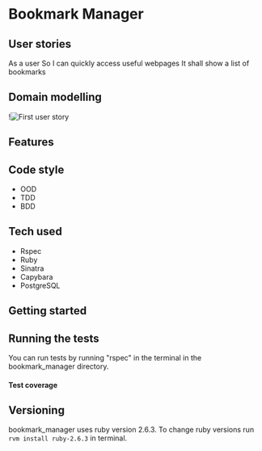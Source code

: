 # Bookmark Manager

## User stories

As a user
So I can quickly access useful webpages
It shall show a list of bookmarks  

## Domain modelling

!![First user story](https://user-images.githubusercontent.com/49643736/69967451-53559880-1510-11ea-9c20-dcd3d98e78f1.jpg)

## Features

## Code style
- OOD
- TDD
- BDD

## Tech used

- Rspec
- Ruby
- Sinatra
- Capybara
- PostgreSQL

## Getting started

## Running the tests

You can run tests by running "rspec" in the terminal in the bookmark_manager directory.

#### Test coverage

## Versioning

bookmark_manager uses ruby version 2.6.3. To change ruby versions run
```rvm install ruby-2.6.3``` in terminal.
